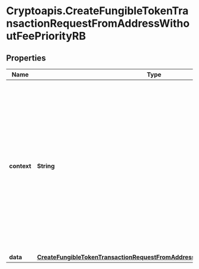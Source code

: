 # Cryptoapis.CreateFungibleTokenTransactionRequestFromAddressWithoutFeePriorityRB

## Properties

Name | Type | Description | Notes
------------ | ------------- | ------------- | -------------
**context** | **String** | In batch situations the user can use the context to correlate responses with requests. This property is present regardless of whether the response was successful or returned as an error. &#x60;context&#x60; is specified by the user. | [optional] 
**data** | [**CreateFungibleTokenTransactionRequestFromAddressWithoutFeePriorityRBData**](CreateFungibleTokenTransactionRequestFromAddressWithoutFeePriorityRBData.md) |  | 


